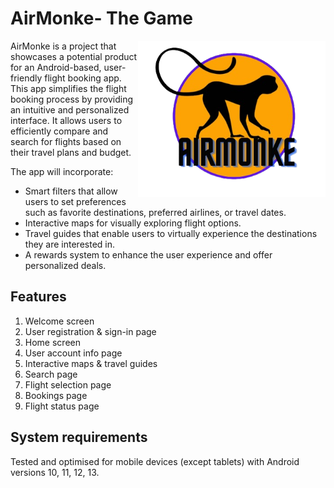# AirMonke- The Game
<img align="right" src="https://github.com/pratyushgta/AirMonke_Aeroplan/blob/master/app/src/main/res/drawable/airmonke_logo_v.png?raw=true" height="250" width="300">
AirMonke is a project that showcases a potential product for an Android-based, user-friendly flight booking app. This app simplifies the flight booking process by providing an intuitive and personalized interface. It allows users to efficiently compare and search for flights based on their travel plans and budget.

The app will incorporate:
- Smart filters that allow users to set preferences such as favorite destinations, preferred airlines, or travel dates.
- Interactive maps for visually exploring flight options.
- Travel guides that enable users to virtually experience the destinations they are interested in.
- A rewards system to enhance the user experience and offer personalized deals.

## Features
1. Welcome screen
2. User registration & sign-in page
3. Home screen
4. User account info page
5. Interactive maps & travel guides
6. Search page
7. Flight selection page
8. Bookings page
9. Flight status page

## System requirements
Tested and optimised for mobile devices (except tablets) with Android versions 10, 11, 12, 13.
